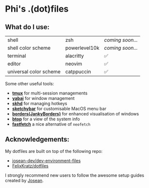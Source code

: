 # Phi's .(dot)files

## What do I use:

<table>
    <tr>
        <td>shell</td>
        <td>zsh</td>
        <td><em>coming soon...</em></td>
    </tr>
    <tr>
        <td> shell color scheme</td>
        <td>powerlevel10k</td>
        <td><em>coming soon...</em></td>
    </tr>
    <tr>
        <td>terminal</td>
        <td>alacritty</td>
        <td>✅</td>
    </tr>
    <tr>
        <td>editor</td>
        <td>neovim</td>
        <td>✅</td>
    </tr>
    <tr>
        <td>universal color scheme</td>
        <td>catppuccin</td>
        <td>✅</td>
    </tr>
</table>

Some other useful tools:

- [**tmux**](#https://github.com/tmux/tmux) for multi-session managements
- [**yabai**](#https://github.com/koekeishiya/yabai) for window management
- [**skhd**](#https://github.com/koekeishiya/skhd) for managing hotkeys
- [**sketchybar**](#https://github.com/FelixKratz/SketchyBar) for customisable MacOS menu bar
- [**borders(JankyBorders)**](#https://github.com/FelixKratz/JankyBorders) for enhanced visualisation of windows
- [**btop**](#https://github.com/aristocratos/btop) for a view of the system info
- [**fastfetch**](#https://github.com/fastfetch-cli/fastfetch) a nice alternative of `neofetch`

## Acknowledgements:

My dotfiles are built on top of the following repo:

- [josean-dev/dev-environment-files](#https://github.com/josean-dev/dev-environment-files)
- [FelixKratz/dotfiles](#https://github.com/FelixKratz/dotfiles)

I strongly recommend new users to follow the awesome setup guides created by [Josean](#https://youtube.com/playlist?list=PLnu5gT9QrFg36OehOdECFvxFFeMHhb_07).
